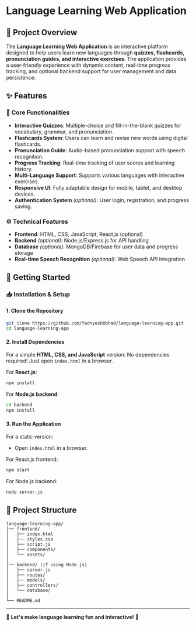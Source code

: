 # Language Learning Web Application

## 📌 Project Overview
The **Language Learning Web Application** is an interactive platform designed to help users learn new languages through **quizzes, flashcards, pronunciation guides, and interactive exercises**. The application provides a user-friendly experience with dynamic content, real-time progress tracking, and optional backend support for user management and data persistence.

## ✨ Features

### 📝 **Core Functionalities**
- **Interactive Quizzes**: Multiple-choice and fill-in-the-blank quizzes for vocabulary, grammar, and pronunciation.
- **Flashcards System**: Users can learn and revise new words using digital flashcards.
- **Pronunciation Guide**: Audio-based pronunciation support with speech recognition.
- **Progress Tracking**: Real-time tracking of user scores and learning history.
- **Multi-Language Support**: Supports various languages with interactive exercises.
- **Responsive UI**: Fully adaptable design for mobile, tablet, and desktop devices.
- **Authentication System** *(optional)*: User login, registration, and progress saving.

### ⚙ **Technical Features**
- **Frontend**: HTML, CSS, JavaScript, React.js (optional)
- **Backend** *(optional)*: Node.js/Express.js for API handling
- **Database** *(optional)*: MongoDB/Firebase for user data and progress storage
- **Real-time Speech Recognition** *(optional)*: Web Speech API integration

## 🚀 Getting Started

### 📥 **Installation & Setup**
#### **1. Clone the Repository**
```sh
git clone https://github.com/YadnyeshUbhad/language-learning-app.git
cd language-learning-app
```

#### **2. Install Dependencies**
For a simple **HTML, CSS, and JavaScript** version:
No dependencies required! Just open `index.html` in a browser.

For **React.js**:
```sh
npm install
```

For **Node.js backend**:
```sh
cd backend
npm install
```

#### **3. Run the Application**
For a static version:
- Open `index.html` in a browser.

For React.js frontend:
```sh
npm start
```

For Node.js backend:
```sh
node server.js
```

## 📂 Project Structure
```
language-learning-app/
│── frontend/
│   ├── index.html
│   ├── styles.css
│   ├── script.js
│   ├── components/
│   └── assets/
│
│── backend/ (if using Node.js)
│   ├── server.js
│   ├── routes/
│   ├── models/
│   ├── controllers/
│   └── database/
│
└── README.md
```

---

🌟 **Let's make language learning fun and interactive!** 🚀

